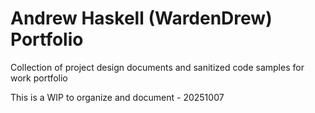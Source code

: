 # Andrew Haskell (WardenDrew) Portfolio
Collection of project design documents and sanitized code samples for work portfolio

This is a WIP to organize and document - 20251007